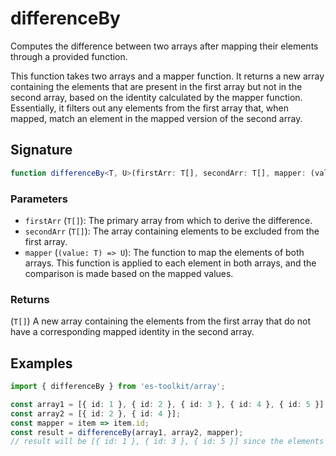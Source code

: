 # differenceBy

Computes the difference between two arrays after mapping their elements through a provided function.

This function takes two arrays and a mapper function. It returns a new array containing the elements
that are present in the first array but not in the second array, based on the identity calculated
by the mapper function. Essentially, it filters out any elements from the first array that, when
mapped, match an element in the mapped version of the second array.

## Signature

```typescript
function differenceBy<T, U>(firstArr: T[], secondArr: T[], mapper: (value: T) => U): T[];
```

### Parameters

- `firstArr` (`T[]`): The primary array from which to derive the difference.
- `secondArr` (`T[]`): The array containing elements to be excluded from the first array.
- `mapper` (`(value: T) => U`): The function to map the elements of both arrays. This function is applied to each element in both arrays, and the comparison is made based on the mapped values.

### Returns

(`T[]`) A new array containing the elements from the first array that do not have a corresponding mapped identity in the second array.

## Examples

```typescript
import { differenceBy } from 'es-toolkit/array';

const array1 = [{ id: 1 }, { id: 2 }, { id: 3 }, { id: 4 }, { id: 5 }];
const array2 = [{ id: 2 }, { id: 4 }];
const mapper = item => item.id;
const result = differenceBy(array1, array2, mapper);
// result will be [{ id: 1 }, { id: 3 }, { id: 5 }] since the elements with id 2 are in both arrays and are excluded from the result.
```
